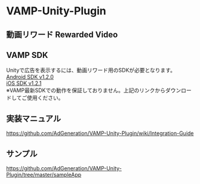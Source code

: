 # VAMP-Unity-Plugin
## 動画リワード Rewarded Video

## VAMP SDK
Unityで広告を表示するには、動画リワード用のSDKが必要となります。
[Android SDK v1.2.0](https://github.com/AdGeneration/VAMP-Android-SDK/releases/tag/1.2.0)    
[iOS SDK v1.2.1](https://github.com/AdGeneration/VAMP-iOS-SDK/releases/tag/1.2.1)    
※VAMP最新SDKでの動作を保証しておりません。上記のリンクからダウンロードしてご使用ください。

## 実装マニュアル
https://github.com/AdGeneration/VAMP-Unity-Plugin/wiki/Integration-Guide

## サンプル
https://github.com/AdGeneration/VAMP-Unity-Plugin/tree/master/sampleApp
